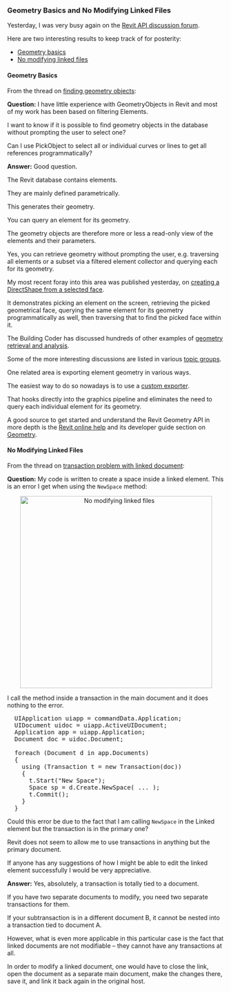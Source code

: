 <head>
<meta http-equiv="Content-Type" content="text/html; charset=utf-8">
<link rel="stylesheet" type="text/css" href="bc.css">
<script src="run_prettify.js" type="text/javascript"></script>
<!---
<script src="https://google-code-prettify.googlecode.com/svn/loader/run_prettify.js" type="text/javascript"></script>
-->
</head>

<!---

- http://forums.autodesk.com/t5/revit-api/transaction-problem-linked-document/m-p/5807872
  linked documents cannot be modified

- http://forums.autodesk.com/t5/revit-api/finding-geometry-objects-newbie-question/td-p/5807009
  geometry basics

fsharp #dynamobim
#restapi #python
#grevit
#responsivedesign #typepad
#ah8 #augi #au2015 #dotnet #dynamobim
#stingray #adsklabs #cloud #rendering
#3dweb #3dviewapi #html5 #threejs #webgl #3d #apis #mobile #vr #ecommerce
#Markdown #Fusion360 #Fusion360Hackathon

Revit API, Jeremy Tammik, akn_include

#Geometry Basics and No Modifying Linked Files #revitapi #3dwebcoder #bim #aec #adsk ##adskdevnetwrk

Revit API discussion forum threads
&ndash; Geometry basics: how to retrieve geometry without prompting the user?
&ndash; No modifying linked files: you have to unlink...

-->

### Geometry Basics and No Modifying Linked Files

Yesterday, I was very busy again on the [Revit API discussion forum](http://forums.autodesk.com/t5/revit-api/bd-p/160).

Here are two interesting results to keep track of for posterity:

- [Geometry basics](#2)
- [No modifying linked files](#3)


#### <a name="2"></a>Geometry Basics

From the thread on
[finding geometry objects](http://forums.autodesk.com/t5/revit-api/finding-geometry-objects-newbie-question/td-p/5807009):

**Question:**
I have little experience with GeometryObjects in Revit and most of my work has been based on filtering Elements.

I want to know if it is possible to find geometry objects in the database without prompting the user to select one?

Can I use PickObject to select all or individual curves or lines to get all references programmatically?

**Answer:**
Good question.

The Revit database contains elements.

They are mainly defined parametrically.

This generates their geometry.

You can query an element for its geometry.

The geometry objects are therefore more or less a read-only view of the elements and their parameters.

Yes, you can retrieve geometry without prompting the user, e.g. traversing all elements or a subset via a filtered element collector and querying each for its geometry.

My most recent foray into this area was published yesterday, on
[creating a DirectShape from a selected face](http://thebuildingcoder.typepad.com/blog/2015/09/directshape-from-face-and-sketch-plane-reuse.html).

It demonstrates picking an element on the screen, retrieving the picked geometrical face, querying the same element for its geometry programmatically as well, then traversing that to find the picked face within it.

The Building Coder has discussed hundreds of other examples of
[geometry retrieval and analysis](http://thebuildingcoder.typepad.com/blog/geometry).

Some of the more interesting discussions are listed in various
[topic groups](http://thebuildingcoder.typepad.com/blog/about-the-author.html#5).

One related area is exporting element geometry in various ways.

The easiest way to do so nowadays is to use a
[custom exporter](http://thebuildingcoder.typepad.com/blog/about-the-author.html#5.1).

That hooks directly into the graphics pipeline and eliminates the need to query each individual element for its geometry.

A good source to get started and understand the Revit Geometry API in more depth is the
[Revit online help](http://help.autodesk.com/view/RVT/2016/ENU) and its developer guide section on
[Geometry](http://help.autodesk.com/view/RVT/2016/ENU/?guid=GUID-F429AAEC-551C-4E0D-9CE0-6F92A5A68CC3).





#### <a name="3"></a>No Modifying Linked Files

From the thread on
[transaction problem with linked document](http://forums.autodesk.com/t5/revit-api/transaction-problem-linked-document/m-p/5807872):

**Question:**
My code is written to create a space inside a linked element. This is an error I get when using the `NewSpace` method:

<center>
<img src="img/no_modify_linked_file.png" alt="No modifying linked files" width="445"/>
</center>

I call the method inside a transaction in the main document and it does nothing to the error.

<pre class="code">
&nbsp; <span class="teal">UIApplication</span> uiapp = commandData.Application;
&nbsp; <span class="teal">UIDocument</span> uidoc = uiapp.ActiveUIDocument;
&nbsp; <span class="teal">Application</span> app = uiapp.Application;
&nbsp; <span class="teal">Document</span> doc = uidoc.Document;
&nbsp;
&nbsp; <span class="blue">foreach</span> (<span class="teal">Document</span> d <span class="blue">in</span> app.Documents)
&nbsp; {
&nbsp; &nbsp; <span class="blue">using</span> (<span class="teal">Transaction</span> t = <span class="blue">new</span> <span class="teal">Transaction</span>(doc))
&nbsp; &nbsp; {
&nbsp; &nbsp; &nbsp; t.Start(<span class="maroon">&quot;New Space&quot;</span>);
&nbsp; &nbsp; &nbsp; <span class="teal">Space</span> sp = d.Create.NewSpace( ... );
&nbsp; &nbsp; &nbsp; t.Commit();
&nbsp; &nbsp; }&nbsp; &nbsp; &nbsp; &nbsp; &nbsp; &nbsp; &nbsp; &nbsp; &nbsp; &nbsp; &nbsp; &nbsp; &nbsp; &nbsp; &nbsp; &nbsp; &nbsp; &nbsp;
&nbsp; }
</pre>

Could this error be due to the fact that I am calling `NewSpace` in the Linked element but the transaction is in the primary one?

Revit does not seem to allow me to use transactions in anything but the primary document.

If anyone has any suggestions of how I might be able to edit the linked element successfully I would be very appreciative.

**Answer:**
Yes, absolutely, a transaction is totally tied to a document.

If you have two separate documents to modify, you need two separate transactions for them.

If your subtransaction is in a different document B, it cannot be nested into a transaction tied to document A.

However, what is even more applicable in this particular case is the fact that linked documents are not modifiable &ndash; they cannot have any transactions at all.

In order to modify a linked document, one would have to close the link, open the document as a separate main document, make the changes there, save it, and link it back again in the original host.
